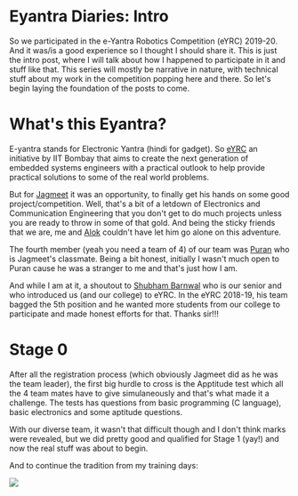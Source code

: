 # Eyantra Diaries: Intro

So we participated in the e-Yantra Robotics Competition (eYRC) 2019-20. And it was/is a good experience so I thought I should share it.
This is just the intro post, where I will talk about how I happened to participate in it and stuff like that.
This series will mostly be narrative in nature, with technical stuff about my work in the competition popping here and there.
So let's begin laying the foundation of the posts to come.

# What's this Eyantra?

E-yantra stands for Electronic Yantra (hindi for gadget). So [eYRC](https://www.e-yantra.org/) an initiative by IIT Bombay that aims to create the next generation of embedded systems engineers with a practical outlook to help provide practical solutions to some of the real world problems.

But for [Jagmeet](https://www.linkedin.com/in/jagmeet-singh-921a8a16a/) it was an opportunity, to finally get his hands on some good project/competition. Well, that's a bit of a letdown of Electronics and Communication Engineering that you don't get to do much projects unless you are ready to throw in some of that gold. And being the sticky friends that we are, me and [Alok](https://www.linkedin.com/in/akmecha/) couldn't have let him go alone on this adventure.

The fourth member (yeah you need a team of 4) of our team was [Puran](https://www.linkedin.com/in/puran-singh-channa-ba1a51166/) who is Jagmeet's classmate. Being a bit honest, initially I wasn't much open to Puran cause he was a stranger to me and that's just how I am.

And while I am at it, a shoutout to [Shubham Barnwal](https://www.linkedin.com/in/shubham-baranwal-5a47b7149/) who is our senior and who introduced us (and our college) to eYRC. In the eYRC 2018-19, his team bagged the 5th position and he wanted more students from our college to participate and made honest efforts for that. Thanks sir!!!

# Stage 0

After all the registration process (which obviously Jagmeet did as he was the team leader), the first big hurdle to cross is the Apptitude test which all the 4 team mates have to give simulaneously and that's what made it a challenge. The tests has questions from basic programming (C language), basic electronics and  some aptitude questions.

With our diverse team, it wasn't that difficult though and I don't think marks were revealed, but we did pretty good and qualified for Stage 1 (yay!) and now the real stuff was about to begin.

And to continue the tradition from my training days:

![](https://imgs.xkcd.com/comics/tasks.png)
